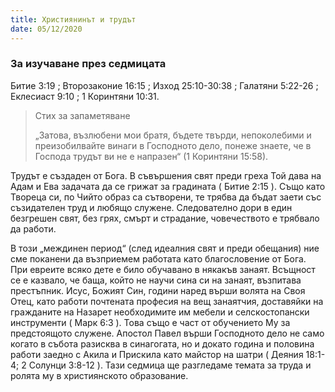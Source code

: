 ```yaml
---
title: Християнинът и трудът
date: 05/12/2020
---
```


### За изучаване през седмицата
Битие 3:19 ; Второзаконие 16:15 ; Изход 25:10-30:38 ; Галатяни 5:22-26 ; Еклесиаст 9:10 ; 1 Коринтяни 10:31.

> <p>Стих за запаметяване</p>
> „Затова, възлюбени мои братя, бъдете твърди, непоколебими и преизобилвайте винаги в Господното дело, понеже знаете, че в Господа трудът ви не е напразен“ (1 Коринтяни 15:58).

Трудът е създаден от Бога. В съвършения свят преди греха Той дава на Адам и Ева задачата да се грижат за градината ( Битие 2:15 ). Също като Твореца си, по Чийто образ са сътворени, те трябва да бъдат заети със съзидателен труд и любящо служене. Следователно дори в един безгрешен свят, без грях, смърт и страдание, човечеството е трябвало да работи.

В този „междинен период“ (след идеалния свят и преди обещания) ние сме поканени да възприемем работата като благословение от Бога. При евреите всяко дете е било обучавано в някакъв занаят. Всъщност се е казвало, че баща, който не научи сина си на занаят, възпитава престъпник. Исус, Божият Син, години наред върши волята на Своя Отец, като работи почтената професия на вещ занаятчия, доставяйки на гражданите на Назарет необходимите им мебели и селскостопански инструменти ( Марк 6:3 ). Това също е част от обучението Му за предстоящото служене. Апостол Павел върши Господното дело не само когато в събота разисква в синагогата, но и докато година и половина работи заедно с Акила и Прискила като майстор на шатри ( Деяния 18:1-4; 2 Солунци 3:8-12 ). Тази седмица ще разгледаме темата за труда и ролята му в християнското образование.